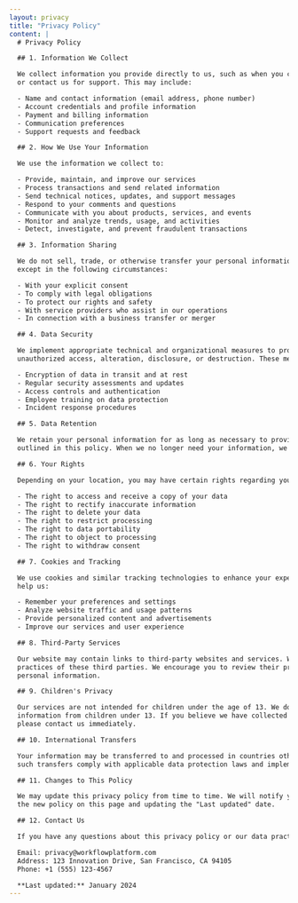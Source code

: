 ```yaml
---
layout: privacy
title: "Privacy Policy"
content: |
  # Privacy Policy

  ## 1. Information We Collect

  We collect information you provide directly to us, such as when you create an account, subscribe to our service, 
  or contact us for support. This may include:

  - Name and contact information (email address, phone number)
  - Account credentials and profile information
  - Payment and billing information
  - Communication preferences
  - Support requests and feedback

  ## 2. How We Use Your Information

  We use the information we collect to:

  - Provide, maintain, and improve our services
  - Process transactions and send related information
  - Send technical notices, updates, and support messages
  - Respond to your comments and questions
  - Communicate with you about products, services, and events
  - Monitor and analyze trends, usage, and activities
  - Detect, investigate, and prevent fraudulent transactions

  ## 3. Information Sharing

  We do not sell, trade, or otherwise transfer your personal information to third parties without your consent, 
  except in the following circumstances:

  - With your explicit consent
  - To comply with legal obligations
  - To protect our rights and safety
  - With service providers who assist in our operations
  - In connection with a business transfer or merger

  ## 4. Data Security

  We implement appropriate technical and organizational measures to protect your personal information against 
  unauthorized access, alteration, disclosure, or destruction. These measures include:

  - Encryption of data in transit and at rest
  - Regular security assessments and updates
  - Access controls and authentication
  - Employee training on data protection
  - Incident response procedures

  ## 5. Data Retention

  We retain your personal information for as long as necessary to provide our services and fulfill the purposes 
  outlined in this policy. When we no longer need your information, we will securely delete or anonymize it.

  ## 6. Your Rights

  Depending on your location, you may have certain rights regarding your personal information, including:

  - The right to access and receive a copy of your data
  - The right to rectify inaccurate information
  - The right to delete your data
  - The right to restrict processing
  - The right to data portability
  - The right to object to processing
  - The right to withdraw consent

  ## 7. Cookies and Tracking

  We use cookies and similar tracking technologies to enhance your experience on our website. These technologies 
  help us:

  - Remember your preferences and settings
  - Analyze website traffic and usage patterns
  - Provide personalized content and advertisements
  - Improve our services and user experience

  ## 8. Third-Party Services

  Our website may contain links to third-party websites and services. We are not responsible for the privacy 
  practices of these third parties. We encourage you to review their privacy policies before providing any 
  personal information.

  ## 9. Children's Privacy

  Our services are not intended for children under the age of 13. We do not knowingly collect personal 
  information from children under 13. If you believe we have collected information from a child under 13, 
  please contact us immediately.

  ## 10. International Transfers

  Your information may be transferred to and processed in countries other than your own. We ensure that 
  such transfers comply with applicable data protection laws and implement appropriate safeguards.

  ## 11. Changes to This Policy

  We may update this privacy policy from time to time. We will notify you of any material changes by posting 
  the new policy on this page and updating the "Last updated" date.

  ## 12. Contact Us

  If you have any questions about this privacy policy or our data practices, please contact us at:

  Email: privacy@workflowplatform.com  
  Address: 123 Innovation Drive, San Francisco, CA 94105  
  Phone: +1 (555) 123-4567

  **Last updated:** January 2024
---
```

